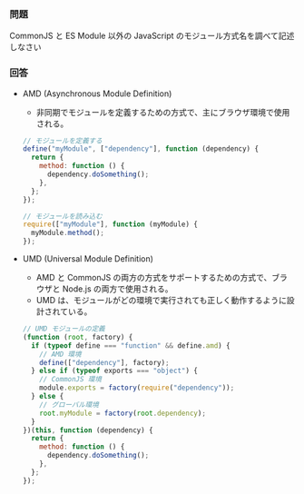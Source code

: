 ### 問題

CommonJS と ES Module 以外の JavaScript のモジュール方式名を調べて記述しなさい

### 回答

- AMD (Asynchronous Module Definition)

  - 非同期でモジュールを定義するための方式で、主にブラウザ環境で使用される。

  ```javascript
  // モジュールを定義する
  define("myModule", ["dependency"], function (dependency) {
    return {
      method: function () {
        dependency.doSomething();
      },
    };
  });

  // モジュールを読み込む
  require(["myModule"], function (myModule) {
    myModule.method();
  });
  ```

- UMD (Universal Module Definition)

  - AMD と CommonJS の両方の方式をサポートするための方式で、ブラウザと Node.js の両方で使用される。
  - UMD は、モジュールがどの環境で実行されても正しく動作するように設計されている。

  ```javascript
  // UMD モジュールの定義
  (function (root, factory) {
    if (typeof define === "function" && define.amd) {
      // AMD 環境
      define(["dependency"], factory);
    } else if (typeof exports === "object") {
      // CommonJS 環境
      module.exports = factory(require("dependency"));
    } else {
      // グローバル環境
      root.myModule = factory(root.dependency);
    }
  })(this, function (dependency) {
    return {
      method: function () {
        dependency.doSomething();
      },
    };
  });
  ```
